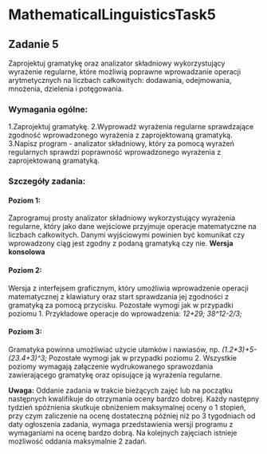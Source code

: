 # MathematicalLinguisticsTask5
## Zadanie 5

Zaprojektuj gramatykę oraz analizator składniowy wykorzystujący wyrażenie regularne, które możliwią poprawne wprowadzanie operacji arytmetycznych na liczbach całkowitych: dodawania, odejmowania, mnożenia, dzielenia i potęgowania.

### Wymagania ogólne:
1.Zaprojektuj gramatykę.
2.Wyprowadź wyrażenia regularne sprawdzające zgodność wprowadzonego wyrażenia z zaprojektowaną gramatyką.
3.Napisz program - analizator składniowy, który za pomocą wyrażeń regularnych sprawdzi poprawność wprowadzonego wyrażenia z zaprojektowaną gramatyką.

### Szczegóły zadania:

#### Poziom 1:
Zaprogramuj prosty analizator składniowy wykorzystujący wyrażenia regularne, który jako dane wejściowe przyjmuje operacje matematyczne na liczbach całkowitych. Danymi wyjściowymi powinien być komunikat czy wprowadzony ciąg jest zgodny z podaną gramatyką czy nie. <b>Wersja konsolowa</b>

#### Poziom 2:
Wersja z interfejsem graficznym, który umożliwia wprowadzenie operacji matematycznej z klawiatury oraz start sprawdzania jej zgodności z gramatyką za pomocą przycisku. Pozostałe wymogi jak w przypadki poziomu 1.
Przykładowe operacje do wprowadzenia: <i>12+2*9;  3*8^12-2/3;</i>

#### Poziom 3:
Gramatyka powinna umożliwiać użycie ułamków i nawiasów, np. <i>(1.2*3)+5-(23.4+3)^3;</i> Pozostałe wymogi jak w przypadki poziomu 2.
Wszystkie poziomy wymagają załączenie wydrukowanego sprawozdania zawierającego gramatykę oraz opisujące ją wyrażenia regularne.

<b>Uwaga:</b> 
Oddanie zadania w trakcie bieżących zajęć lub na początku następnych kwalifikuje do otrzymania oceny bardzo dobrej. Każdy następny tydzień spóźnienia skutkuje obniżeniem maksymalnej oceny o 1 stopień, przy czym zaliczenie na ocenę dostateczną później niż po 3 tygodniach od daty ogłoszenia zadania, wymaga przedstawienia wersji programu z wymaganiami na ocenę bardzo dobrą. Na kolejnych zajęciach istnieje możliwość oddania maksymalnie 2 zadań.
